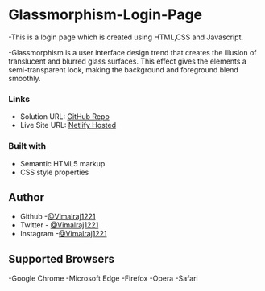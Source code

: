 # Glassmorphism-Login-Page
-This is a login page which is created using HTML,CSS and Javascript.

-Glassmorphism is a user interface design trend that creates the illusion of translucent and blurred glass surfaces. This effect gives the elements a semi-transparent look, making the background and foreground blend smoothly.
### Links

- Solution URL: [GitHub Repo](https://github.com/Vimalraj1221/Glassmorphism-Login-page)
- Live Site URL: [Netlify Hosted](https://singular-torrone-1615c9.netlify.app/)

### Built with

- Semantic HTML5 markup
- CSS style properties 

## Author

- Github -[@Vimalraj1221](https://www.github.com/Vimalraj1221)
- Twitter - [@Vimalraj1221](https://twitter.com/VimalRaj_1221)
- Instagram -[@Vimalraj1221](https://www.instagram.com/vimalraj_1221/)

## Supported Browsers

-Google Chrome
-Microsoft Edge
-Firefox
-Opera
-Safari
